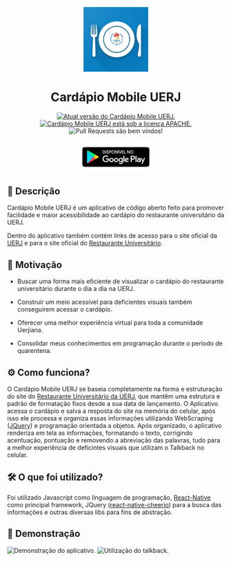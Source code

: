 <div align="center">
<img src="./resources/web_hi_res_512.png" width="150" alt="Logo do Cardápio Mobile UERJ" />
<h1>Cardápio Mobile UERJ</h1>    
<a href="https://github.com/pitroldev/cardapio-mobile-uerj/releases">
<img src="https://img.shields.io/badge/version-1.06-green.svg" alt="Atual versão do Cardápio Mobile UERJ." />
</a>
<a href="https://github.com/pitroldev/cardapio-mobile-uerj/blob/master/LICENSE.txt">
<img src="https://img.shields.io/badge/license-Apache-blue.svg" alt="Cardápio Mobile UERJ está sob a licença APACHE." />    
</a>
<img src="https://img.shields.io/badge/PRs-welcome-brightgreen.svg" alt="Pull Requests são bem vindos!" />
<br/>
<br/> 
<a href="https://play.google.com/store/apps/details?id=com.cardapiomobileuerj">
<img src="./resources/google-play-badge.png" width=180 alt="Link para o Google Play"/>
</a>
</div>

## 📃 Descrição

Cardápio Mobile UERJ é um aplicativo de código aberto feito para promover facilidade e maior acessibilidade ao cardápio do restaurante universitário da UERJ.

Dentro do aplicativo também contém links de acesso para o site oficial da [UERJ](https://www.uerj.br/) e para o site oficial do [Restaurante Universitário](http://www.restauranteuniversitario.uerj.br/index.html).

## 🚀 Motivação

- Buscar uma forma mais eficiente de visualizar o cardápio do restaurante universitário durante o dia a dia na UERJ.

- Construir um meio acessível para deficientes visuais também conseguirem acessar o cardápio.

- Oferecer uma melhor experiência virtual para toda a comunidade Uerjiana.

- Consolidar meus conhecimentos em programação durante o período de quarentena.

## ⚙ Como funciona?

O Cardápio Mobile UERJ se baseia completamente na forma e estruturação do site do [Restaurante Universitário da UERJ](http://www.restauranteuniversitario.uerj.br/cardapio.html), que mantêm uma estrutura e padrão de formatação fixos desde a sua data de lançamento. O Aplicativo acessa o cardápio e salva a resposta do site na memória do celular, após isso ele processa e organiza essas informações utilizando WebScraping ([JQuery](https://jquery.com/)) e programação orientada a objetos. Após organizado, o aplicativo renderiza em tela as informações, formatando o texto, corrigindo acentuação, pontuação e removendo a abreviação das palavras, tudo para a melhor experiência de deficintes visuais que utilizam o Talkback no celular.

## 🛠 O que foi utilizado?

Foi utilizado Javascript como linguagem de programação, [React-Native](https://github.com/facebook/react-native) como principal framework, JQuery ([react-native-cheerio](https://github.com/leon3110l/react-native-cheerio)) para a busca das informações e outras diversas libs para fins de abstração.

## 🎨 Demonstração

<div>
<img src="https://media.giphy.com/media/W4hm77SQW0wuSwsNRb/giphy.gif" alt="Demonstração do aplicativo." width=250 />
<img src="https://media.giphy.com/media/H62AdhEPExzwjsyaVx/giphy.gif" alt="Utilização do talkback."width=250 />
</div>
